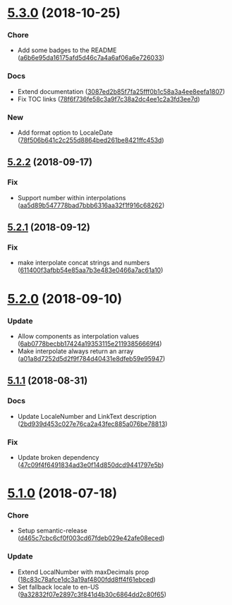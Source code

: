 # [5.3.0](https://github.com/trustpilot/react-localization/compare/v5.2.2...v5.3.0) (2018-10-25)


### Chore

* Add some badges to the README ([a6b6e95da16175afd5d46c7a4a6af06a6e726033](https://github.com/trustpilot/react-localization/commit/a6b6e95da16175afd5d46c7a4a6af06a6e726033))

### Docs

* Extend documentation ([3087ed2b85f7fa25fff0b1c58a3a4ee8eefa1807](https://github.com/trustpilot/react-localization/commit/3087ed2b85f7fa25fff0b1c58a3a4ee8eefa1807))
* Fix TOC links ([78f6f736fe58c3a9f7c38a2dc4ee1c2a3fd3ee7d](https://github.com/trustpilot/react-localization/commit/78f6f736fe58c3a9f7c38a2dc4ee1c2a3fd3ee7d))

### New

* Add format option to LocaleDate ([78f506b641c2c255d8864bed261be8421ffc453d](https://github.com/trustpilot/react-localization/commit/78f506b641c2c255d8864bed261be8421ffc453d))

## [5.2.2](https://github.com/trustpilot/react-localization/compare/v5.2.1...v5.2.2) (2018-09-17)


### Fix

* Support number within interpolations ([aa5d89b547778bad7bbb6316aa32f1f916c68262](https://github.com/trustpilot/react-localization/commit/aa5d89b547778bad7bbb6316aa32f1f916c68262))

## [5.2.1](https://github.com/trustpilot/react-localization/compare/v5.2.0...v5.2.1) (2018-09-12)


### Fix

* make interpolate concat strings and numbers ([611400f3afbb54e85aa7b3e483e0466a7ac61a10](https://github.com/trustpilot/react-localization/commit/611400f3afbb54e85aa7b3e483e0466a7ac61a10))

# [5.2.0](https://github.com/trustpilot/react-localization/compare/v5.1.1...v5.2.0) (2018-09-10)


### Update

* Allow components as interpolation values ([6ab0778becbb17424a19353115e21193856669f4](https://github.com/trustpilot/react-localization/commit/6ab0778becbb17424a19353115e21193856669f4))
* Make interpolate always return an array ([a01a8d7252d5d2f9f784d40431e8dfeb59e95947](https://github.com/trustpilot/react-localization/commit/a01a8d7252d5d2f9f784d40431e8dfeb59e95947))

## [5.1.1](https://github.com/trustpilot/react-localization/compare/v5.1.0...v5.1.1) (2018-08-31)


### Docs

* Update LocaleNumber and LinkText description ([2bd939d453c027e76ca2a43fec885a076be78813](https://github.com/trustpilot/react-localization/commit/2bd939d453c027e76ca2a43fec885a076be78813))

### Fix

* Update broken dependency ([47c09f4f6491834ad3e0f14d850dcd9441797e5b](https://github.com/trustpilot/react-localization/commit/47c09f4f6491834ad3e0f14d850dcd9441797e5b))

# [5.1.0](https://github.com/trustpilot/react-localization/compare/v5.0.113...v5.1.0) (2018-07-18)


### Chore

* Setup semantic-release ([d465c7cbc6cf0f003cd67fdeb029e42afe08eced](https://github.com/trustpilot/react-localization/commit/d465c7cbc6cf0f003cd67fdeb029e42afe08eced))

### Update

* Extend LocalNumber with maxDecimals prop ([18c83c78afce1dc3a19af4800fdd8ff4f61ebced](https://github.com/trustpilot/react-localization/commit/18c83c78afce1dc3a19af4800fdd8ff4f61ebced))
* Set fallback locale to en-US ([9a32832f07e2897c3f841d4b30c6864dd2c80f65](https://github.com/trustpilot/react-localization/commit/9a32832f07e2897c3f841d4b30c6864dd2c80f65))
